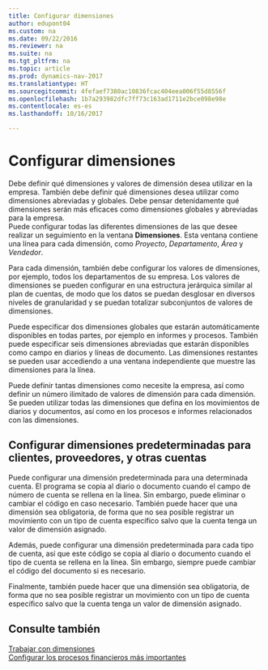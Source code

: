 ```yaml
---
title: Configurar dimensiones
author: edupont04
ms.custom: na
ms.date: 09/22/2016
ms.reviewer: na
ms.suite: na
ms.tgt_pltfrm: na
ms.topic: article
ms.prod: dynamics-nav-2017
ms.translationtype: HT
ms.sourcegitcommit: 4fefaef7380ac10836fcac404eea006f55d8556f
ms.openlocfilehash: 1b7a293982dfc7ff73c163ad1711e2bce098e98e
ms.contentlocale: es-es
ms.lasthandoff: 10/16/2017

---
```


# <a name="set-up-dimensions"></a>Configurar dimensiones
Debe definir qué dimensiones y valores de dimensión desea utilizar en la empresa. También debe definir qué dimensiones desea utilizar como dimensiones abreviadas y globales. Debe pensar detenidamente qué dimensiones serán más eficaces como dimensiones globales y abreviadas para la empresa.  
Puede configurar todas las diferentes dimensiones de las que desee realizar un seguimiento en la ventana **Dimensiones**. Esta ventana contiene una línea para cada dimensión, como *Proyecto*, *Departamento*, *Área* y *Vendedor*.  

Para cada dimensión, también debe configurar los valores de dimensiones, por ejemplo, todos los departamentos de su empresa. Los valores de dimensiones se pueden configurar en una estructura jerárquica similar al plan de cuentas, de modo que los datos se puedan desglosar en diversos niveles de granularidad y se puedan totalizar subconjuntos de valores de dimensiones.  

Puede especificar dos dimensiones globales que estarán automáticamente disponibles en todas partes, por ejemplo en informes y procesos. También puede especificar seis dimensiones abreviadas que estarán disponibles como campo en diarios y líneas de documento. Las dimensiones restantes se pueden usar accediendo a una ventana independiente que muestre las dimensiones para la línea.  

Puede definir tantas dimensiones como necesite la empresa, así como definir un número ilimitado de valores de dimensión para cada dimensión. Se pueden utilizar todas las dimensiones que defina en los movimientos de diarios y documentos, así como en los procesos e informes relacionados con las dimensiones.  

## <a name="set-up-default-dimensions-for-customers-vendors-and-other-accounts"></a>Configurar dimensiones predeterminadas para clientes, proveedores, y otras cuentas
Puede configurar una dimensión predeterminada para una determinada cuenta. El programa se copia al diario o documento cuando el campo de número de cuenta se rellena en la línea. Sin embargo, puede eliminar o cambiar el código en caso necesario. También puede hacer que una dimensión sea obligatoria, de forma que no sea posible registrar un movimiento con un tipo de cuenta específico salvo que la cuenta tenga un valor de dimensión asignado.  

Además, puede configurar una dimensión predeterminada para cada tipo de cuenta, así que este código se copia al diario o documento cuando el tipo de cuenta se rellena en la línea. Sin embargo, siempre puede cambiar el código del documento si es necesario.  

Finalmente, también puede hacer que una dimensión sea obligatoria, de forma que no sea posible registrar un movimiento con un tipo de cuenta específico salvo que la cuenta tenga un valor de dimensión asignado.

## <a name="see-also"></a>Consulte también
[Trabajar con dimensiones](finance-dimensions.md)  
[Configurar los procesos financieros más importantes](finance-setup-finance.md)

